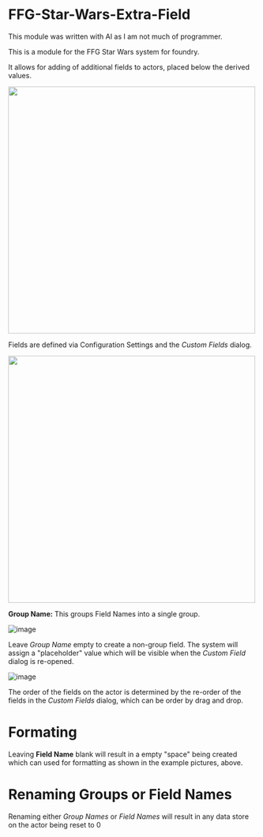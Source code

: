 # FFG-Star-Wars-Extra-Field
This module was written with AI as I am not much of programmer.

This is a module for the FFG Star Wars system for foundry. 

It allows for adding of additional fields to actors, placed below the derived values.

<img src="https://github.com/user-attachments/assets/91f36c04-50cc-4a4a-b932-68ba08b000de" width="500">

Fields are defined via Configuration Settings and the _Custom Fields_ dialog.

<img src="https://github.com/user-attachments/assets/efb248ea-dd9e-4fd0-b7c9-563229111147" width="500">

**Group Name:**
This groups Field Names into a single group.

![image](https://github.com/user-attachments/assets/4dc2b168-be8c-4ccb-b741-befe542cba39)

Leave _Group Name_ empty to create a non-group field. The system will assign a "placeholder" value which will be visible when the _Custom Field_ dialog is re-opened.

![image](https://github.com/user-attachments/assets/9dba1a15-3fce-46f1-91bf-d41b617f895d)

The order of the fields on the actor is determined by the re-order of the fields in the _Custom Fields_ dialog, which can be order by drag and drop.

# Formating

Leaving **Field Name** blank will result in a empty "space" being created which can used for formatting as shown in the example pictures, above.

# Renaming Groups or Field Names
Renaming either _Group Names_ or _Field Names_ will result in any data store on the actor being reset to 0
